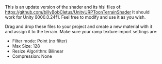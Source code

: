 This is an update version of the shader and its hlsl files of: https://github.com/billyBobCletus/UnityURPToonTerrainShader
It should work for Unity 6000.0.24f1.
Feel free to modify and use it as you wish.

Drag and drop these files to your project and create a new material with it and assign it to the terrain.
Make sure your ramp texture import settings are:

- Filter mode: Point (no filter)
- Max Size: 128
- Resize Algorithm: Bilinear
- Compression: None
